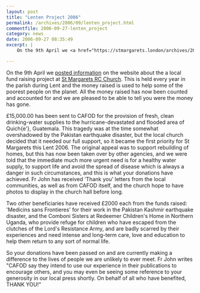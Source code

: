 ```yaml
---
layout: post
title: "Lenten Project 2006"
permalink: /archives/2006/09/lenten_project.html
commentfile: 2006-09-27-lenten_project
category: news
date: 2006-09-27 08:35:49
excerpt: |
    On the 9th April we <a href="https://stmargarets.london/archives/2006/04/st_margarets_ro_1.html">posted information</a> on the website about the a local fund raising project at <a href="https://stmargarets.london/directory/church/200505180349.">St Margarets RC Church</a> This is held every year in the parish during Lent and the money raised is used to help some of the poorest people on the planet. All the money raised has now been counted and accounted for and we are pleased to be able to tell you were the money has gone.

---
```


On the 9th April we [posted information](https://stmargarets.london/archives/2006/04/st_margarets_ro_1.html) on the website about the a local fund raising project at [St Margarets RC Church](https://stmargarets.london/directory/church/200505180349). This is held every year in the parish during Lent and the money raised is used to help some of the poorest people on the planet. All the money raised has now been counted and accounted for and we are pleased to be able to tell you were the money has gone.

£15,000.00 has been sent to CAFOD for the provision of fresh, clean drinking-water supplies to the hurricane-devastated and flooded area of Quich{e'}, Guatemala. This tragedy was at the time somewhat overshadowed by the Pakistan earthquake disaster, but the local church decided that it needed our full support, so it became the first priority for St Margarets this Lent 2006. The original appeal was to support rebuilding of homes, but this has now been taken over by other agencies, and we were told that the immediate much more urgent need is for a healthy water supply, to support life and avoid the spread of disease which is always a danger in such circumstances, and this is what your donations have achieved. Fr John has received 'Thank you' letters from the local communities, as well as from CAFOD itself, and the church hope to have photos to display in the church hall before long.

Two other beneficiaries have received £2000 each from the funds raised: 'Medicins sans Frontieres' for their work in the Pakistan Kashmir earthquake disaster, and the Comboni Sisters at Redeemer Children's Home in Northern Uganda, who provide refuge for children who have escaped from the clutches of the Lord's Resistance Army, and are badly scarred by their experiences and need intense and long-term care, love and education to help them return to any sort of normal life.

So your donations have been passed on and are currently making a difference to the lives of people we are unlikely to ever meet. Fr John writes "CAFOD say they intend to use our experience in their publications to encourage others, and you may even be seeing some reference to your generosity in our local press shortly. On behalf of all who have benefited, THANK YOU!"
